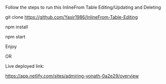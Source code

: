 Follow the steps to run this InlineFrom Table Editing/Updating and Deleting

git clone https://github.com/Yasir1986/InlineFrom-Table-Editing

npm install

npm start

Enjoy

OR

Live  deployed link: 

https://app.netlify.com/sites/admiring-yonath-0a2e29/overview
